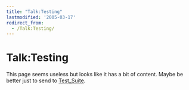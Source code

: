 ```yaml
---
title: "Talk:Testing"
lastmodified: '2005-03-17'
redirect_from:
  - /Talk:Testing/
---
```


Talk:Testing
============

This page seems useless but looks like it has a bit of content. Maybe be better just to send to [Test_Suite](/Test_Suite "Test Suite").

